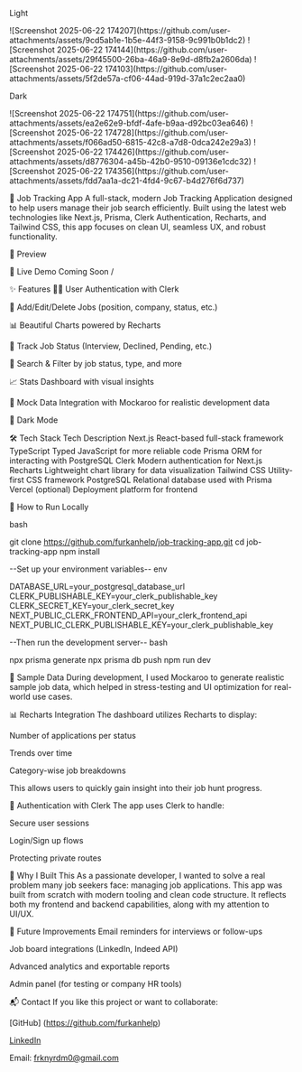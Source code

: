 <p>Light</p>
![Screenshot 2025-06-22 174207](https://github.com/user-attachments/assets/9cd5ab1e-1b5e-44f3-9158-9c991b0b1dc2)
![Screenshot 2025-06-22 174144](https://github.com/user-attachments/assets/29f45500-26ba-46a9-8e9d-d8fb2a2606da)
![Screenshot 2025-06-22 174103](https://github.com/user-attachments/assets/5f2de57a-cf06-44ad-919d-37a1c2ec2aa0)

<p>Dark</p> 
![Screenshot 2025-06-22 174751](https://github.com/user-attachments/assets/ea2e62e9-bfdf-4afe-b9aa-d92bc03ea646)
![Screenshot 2025-06-22 174728](https://github.com/user-attachments/assets/f066ad50-6815-42c8-a7d8-0dca242e29a3)
![Screenshot 2025-06-22 174426](https://github.com/user-attachments/assets/d8776304-a45b-42b0-9510-09136e1cdc32)
![Screenshot 2025-06-22 174356](https://github.com/user-attachments/assets/fdd7aa1a-dc21-4fd4-9c67-b4d276f6d737)

💼 
Job Tracking App
A full-stack, modern Job Tracking Application designed to help users manage their job search efficiently. Built using the latest web technologies like Next.js, Prisma, Clerk Authentication, Recharts, and Tailwind CSS, this app focuses on clean UI, seamless UX, and robust functionality.

📸 Preview


🚀 Live Demo
Coming Soon /

✨ Features
🧑‍💼 User Authentication with Clerk

📄 Add/Edit/Delete Jobs (position, company, status, etc.)

📊 Beautiful Charts powered by Recharts

📅 Track Job Status (Interview, Declined, Pending, etc.)

🔎 Search & Filter by job status, type, and more

📈 Stats Dashboard with visual insights

🧪 Mock Data Integration with Mockaroo for realistic development data

🌙 Dark Mode 

🛠️ Tech Stack
Tech	Description
Next.js	React-based full-stack framework
TypeScript	Typed JavaScript for more reliable code
Prisma	ORM for interacting with PostgreSQL
Clerk	Modern authentication for Next.js
Recharts	Lightweight chart library for data visualization
Tailwind CSS	Utility-first CSS framework
PostgreSQL	Relational database used with Prisma
Vercel (optional)	Deployment platform for frontend

🧰 How to Run Locally

bash

git clone https://github.com/furkanhelp/job-tracking-app.git
cd job-tracking-app
npm install

--Set up your environment variables--
env

DATABASE_URL=your_postgresql_database_url
CLERK_PUBLISHABLE_KEY=your_clerk_publishable_key
CLERK_SECRET_KEY=your_clerk_secret_key
NEXT_PUBLIC_CLERK_FRONTEND_API=your_clerk_frontend_api
NEXT_PUBLIC_CLERK_PUBLISHABLE_KEY=your_clerk_publishable_key

--Then run the development server--
bash

npx prisma generate
npx prisma db push
npm run dev

🧪 Sample Data
During development, I used Mockaroo to generate realistic sample job data, which helped in stress-testing and UI optimization for real-world use cases.

📊 Recharts Integration
The dashboard utilizes Recharts to display:

Number of applications per status

Trends over time

Category-wise job breakdowns

This allows users to quickly gain insight into their job hunt progress.

🔐 Authentication with Clerk
The app uses Clerk to handle:

Secure user sessions

Login/Sign up flows

Protecting private routes

🎯 Why I Built This
As a passionate developer, I wanted to solve a real problem many job seekers face: managing job applications. This app was built from scratch with modern tooling and clean code structure. It reflects both my frontend and backend capabilities, along with my attention to UI/UX.

📌 Future Improvements
Email reminders for interviews or follow-ups

Job board integrations (LinkedIn, Indeed API)

Advanced analytics and exportable reports

Admin panel (for testing or company HR tools)


📬 Contact
If you like this project or want to collaborate:

[GitHub] (https://github.com/furkanhelp)

[LinkedIn](https://www.linkedin.com/in/furkanyardm/)

Email: frknyrdm0@gmail.com
